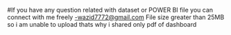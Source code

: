 #If you have any question related with dataset or POWER BI file you can connect with me freely -wazid7772@gmail.com
File size greater than 25MB so i am unable to upload thats why i shared only pdf of dashboard

